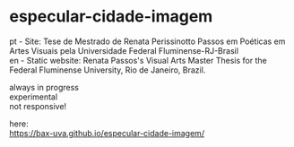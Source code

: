 # especular-cidade-imagem
pt - Site: Tese de Mestrado de Renata Perissinotto Passos em Poéticas em Artes Visuais pela Universidade Federal Fluminense-RJ-Brasil<br>
en - Static website: Renata Passos's Visual Arts Master Thesis for the Federal Fluminense University, Rio de Janeiro, Brazil.<br>

always in progress<br>
experimental<br>
not responsive!<br>

here:<br>
https://bax-uva.github.io/especular-cidade-imagem/


